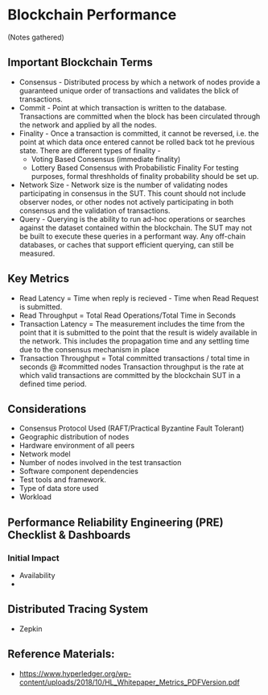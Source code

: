 # Blockchain Performance
(Notes gathered)

## Important Blockchain Terms
* Consensus - Distributed process by which a network of nodes provide a guaranteed unique order of transactions and validates the blick of transactions.
* Commit - Point at which transaction is written to the database. Transactions are committed when the block has been circulated through the network and applied by all the nodes.
* Finality - Once a transaction is committed, it cannot be reversed, i.e. the point at which data once entered cannot be rolled back tot he previous state. There are different types of finality -
    * Voting Based Consensus (immediate finality)
    * Lottery Based Consensus with Probabilistic Finality
For testing purposes, formal threshholds of finality probability should be set up.
* Network Size - Network size is the number of validating nodes participating in consensus in the SUT. This count should not include observer nodes, or other nodes not actively participating in
both consensus and the validation of transactions.
* Query - Querying is the ability to run ad-hoc operations or searches against the dataset contained
within the blockchain. The SUT may not be built to execute these queries in a performant way. Any off-chain databases, or caches that support efficient querying, can still be measured. 

## Key Metrics
* Read Latency = Time when reply is recieved - Time when Read Request is submitted.
* Read Throughput = Total Read Operations/Total Time in Seconds
* Transaction Latency = The measurement includes the time from the point
that it is submitted to the point that the result is widely available in the network. This includes
the propagation time and any settling time due to the consensus mechanism in place
* Transaction Throughput = Total committed transactions / total time in seconds @ #committed nodes
Transaction throughput is the rate at which valid transactions are committed by the blockchain SUT in a defined time period. 

## Considerations
* Consensus Protocol Used (RAFT/Practical Byzantine Fault Tolerant)
* Geographic distribution of nodes
* Hardware environment of all peers
* Network model
* Number of nodes involved in the test transaction
* Software component dependencies
* Test tools and framework.
* Type of data store used
* Workload

## Performance Reliability Engineering (PRE) Checklist & Dashboards

### Initial Impact
* Availability
* 

## Distributed Tracing System
* Zepkin

## Reference Materials:
* https://www.hyperledger.org/wp-content/uploads/2018/10/HL_Whitepaper_Metrics_PDFVersion.pdf 
